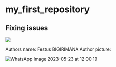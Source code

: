 # my_first_repository
## Fixing issues
![](https://www.google.com/url?sa=i&url=https%3A%2F%2Fwww.classicpress.net%2Fgithub-desktop-a-really-really-simple-tutorial%2F&psig=AOvVaw1UuAgoIOkF0g9rpQhymneh&ust=1700665855935000&source=images&cd=vfe&opi=89978449&ved=0CBIQjRxqFwoTCPiE5pOw1YIDFQAAAAAdAAAAABAE)

Authors name: Festus BIGIRIMANA
Author picture:

![WhatsApp Image 2023-05-23 at 12 00 19](https://github.com/festusonly/my_first_repository/assets/127534242/6c7bed0a-aaae-4ccf-945d-7ee823f619b4)
